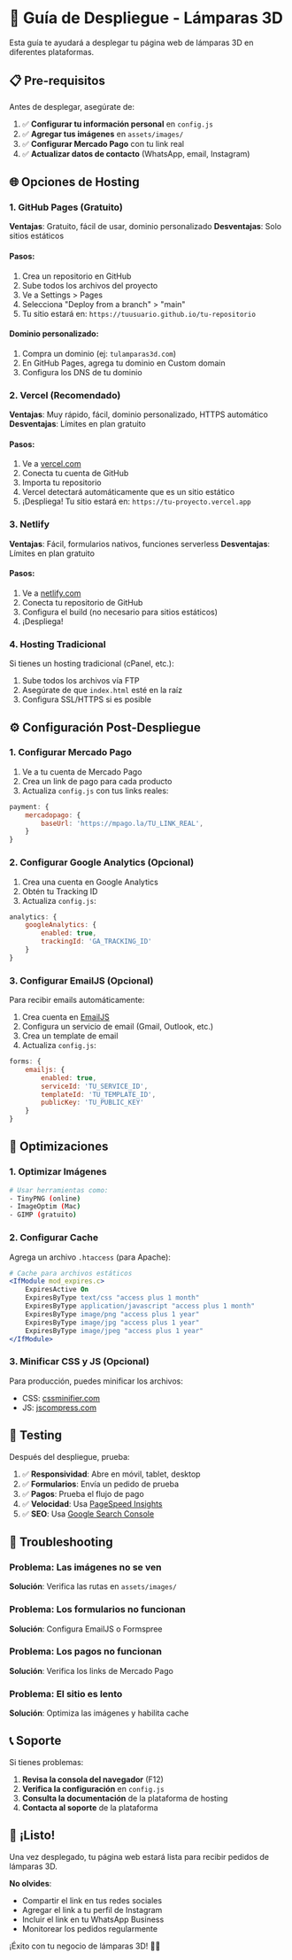 # 🚀 Guía de Despliegue - Lámparas 3D

Esta guía te ayudará a desplegar tu página web de lámparas 3D en diferentes plataformas.

## 📋 Pre-requisitos

Antes de desplegar, asegúrate de:

1. ✅ **Configurar tu información personal** en `config.js`
2. ✅ **Agregar tus imágenes** en `assets/images/`
3. ✅ **Configurar Mercado Pago** con tu link real
4. ✅ **Actualizar datos de contacto** (WhatsApp, email, Instagram)

## 🌐 Opciones de Hosting

### 1. GitHub Pages (Gratuito)

**Ventajas**: Gratuito, fácil de usar, dominio personalizado
**Desventajas**: Solo sitios estáticos

#### Pasos:
1. Crea un repositorio en GitHub
2. Sube todos los archivos del proyecto
3. Ve a Settings > Pages
4. Selecciona "Deploy from a branch" > "main"
5. Tu sitio estará en: `https://tuusuario.github.io/tu-repositorio`

#### Dominio personalizado:
1. Compra un dominio (ej: `tulamparas3d.com`)
2. En GitHub Pages, agrega tu dominio en Custom domain
3. Configura los DNS de tu dominio

### 2. Vercel (Recomendado)

**Ventajas**: Muy rápido, fácil, dominio personalizado, HTTPS automático
**Desventajas**: Límites en plan gratuito

#### Pasos:
1. Ve a [vercel.com](https://vercel.com)
2. Conecta tu cuenta de GitHub
3. Importa tu repositorio
4. Vercel detectará automáticamente que es un sitio estático
5. ¡Despliega! Tu sitio estará en: `https://tu-proyecto.vercel.app`

### 3. Netlify

**Ventajas**: Fácil, formularios nativos, funciones serverless
**Desventajas**: Límites en plan gratuito

#### Pasos:
1. Ve a [netlify.com](https://netlify.com)
2. Conecta tu repositorio de GitHub
3. Configura el build (no necesario para sitios estáticos)
4. ¡Despliega!

### 4. Hosting Tradicional

Si tienes un hosting tradicional (cPanel, etc.):

1. Sube todos los archivos vía FTP
2. Asegúrate de que `index.html` esté en la raíz
3. Configura SSL/HTTPS si es posible

## ⚙️ Configuración Post-Despliegue

### 1. Configurar Mercado Pago

1. Ve a tu cuenta de Mercado Pago
2. Crea un link de pago para cada producto
3. Actualiza `config.js` con tus links reales:

```javascript
payment: {
    mercadopago: {
        baseUrl: 'https://mpago.la/TU_LINK_REAL',
    }
}
```

### 2. Configurar Google Analytics (Opcional)

1. Crea una cuenta en Google Analytics
2. Obtén tu Tracking ID
3. Actualiza `config.js`:

```javascript
analytics: {
    googleAnalytics: {
        enabled: true,
        trackingId: 'GA_TRACKING_ID'
    }
}
```

### 3. Configurar EmailJS (Opcional)

Para recibir emails automáticamente:

1. Crea cuenta en [EmailJS](https://emailjs.com)
2. Configura un servicio de email (Gmail, Outlook, etc.)
3. Crea un template de email
4. Actualiza `config.js`:

```javascript
forms: {
    emailjs: {
        enabled: true,
        serviceId: 'TU_SERVICE_ID',
        templateId: 'TU_TEMPLATE_ID',
        publicKey: 'TU_PUBLIC_KEY'
    }
}
```

## 🔧 Optimizaciones

### 1. Optimizar Imágenes

```bash
# Usar herramientas como:
- TinyPNG (online)
- ImageOptim (Mac)
- GIMP (gratuito)
```

### 2. Configurar Cache

Agrega un archivo `.htaccess` (para Apache):

```apache
# Cache para archivos estáticos
<IfModule mod_expires.c>
    ExpiresActive On
    ExpiresByType text/css "access plus 1 month"
    ExpiresByType application/javascript "access plus 1 month"
    ExpiresByType image/png "access plus 1 year"
    ExpiresByType image/jpg "access plus 1 year"
    ExpiresByType image/jpeg "access plus 1 year"
</IfModule>
```

### 3. Minificar CSS y JS (Opcional)

Para producción, puedes minificar los archivos:
- CSS: [cssminifier.com](https://cssminifier.com)
- JS: [jscompress.com](https://jscompress.com)

## 📱 Testing

Después del despliegue, prueba:

1. ✅ **Responsividad**: Abre en móvil, tablet, desktop
2. ✅ **Formularios**: Envía un pedido de prueba
3. ✅ **Pagos**: Prueba el flujo de pago
4. ✅ **Velocidad**: Usa [PageSpeed Insights](https://pagespeed.web.dev)
5. ✅ **SEO**: Usa [Google Search Console](https://search.google.com/search-console)

## 🚨 Troubleshooting

### Problema: Las imágenes no se ven
**Solución**: Verifica las rutas en `assets/images/`

### Problema: Los formularios no funcionan
**Solución**: Configura EmailJS o Formspree

### Problema: Los pagos no funcionan
**Solución**: Verifica los links de Mercado Pago

### Problema: El sitio es lento
**Solución**: Optimiza las imágenes y habilita cache

## 📞 Soporte

Si tienes problemas:

1. **Revisa la consola del navegador** (F12)
2. **Verifica la configuración** en `config.js`
3. **Consulta la documentación** de la plataforma de hosting
4. **Contacta al soporte** de la plataforma

## 🎉 ¡Listo!

Una vez desplegado, tu página web estará lista para recibir pedidos de lámparas 3D. 

**No olvides**:
- Compartir el link en tus redes sociales
- Agregar el link a tu perfil de Instagram
- Incluir el link en tu WhatsApp Business
- Monitorear los pedidos regularmente

¡Éxito con tu negocio de lámparas 3D! 🏮✨

